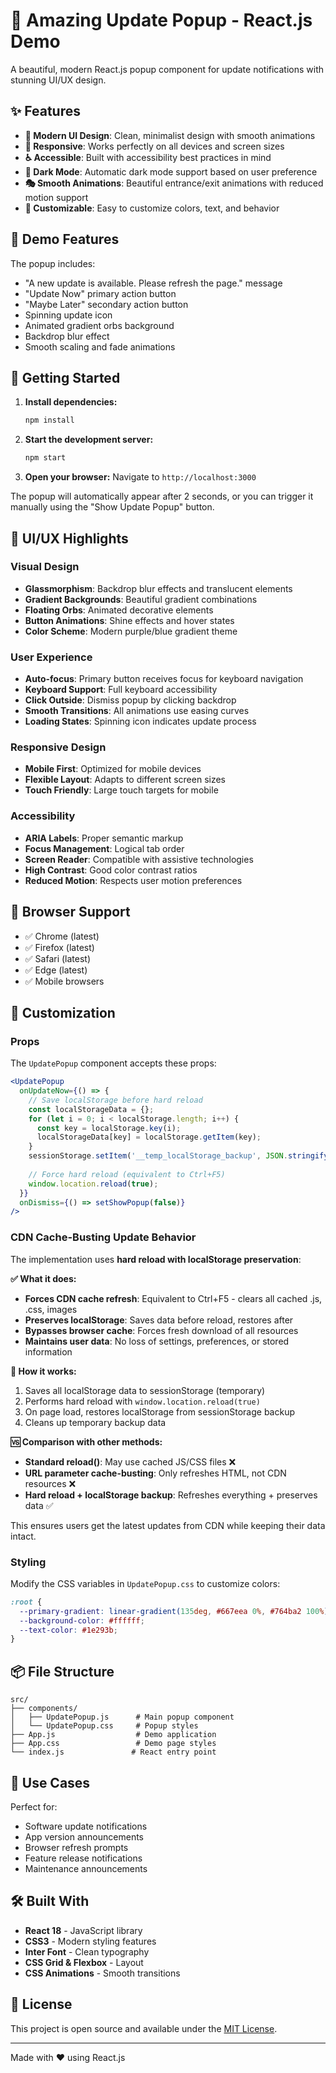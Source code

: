 # 🚀 Amazing Update Popup - React.js Demo

A beautiful, modern React.js popup component for update notifications with stunning UI/UX design.

## ✨ Features

- **🎨 Modern UI Design**: Clean, minimalist design with smooth animations
- **📱 Responsive**: Works perfectly on all devices and screen sizes
- **♿ Accessible**: Built with accessibility best practices in mind
- **🌙 Dark Mode**: Automatic dark mode support based on user preference
- **🎭 Smooth Animations**: Beautiful entrance/exit animations with reduced motion support
- **🔧 Customizable**: Easy to customize colors, text, and behavior

## 🎯 Demo Features

The popup includes:
- "A new update is available. Please refresh the page." message
- "Update Now" primary action button
- "Maybe Later" secondary action button
- Spinning update icon
- Animated gradient orbs background
- Backdrop blur effect
- Smooth scaling and fade animations

## 🚀 Getting Started

1. **Install dependencies:**
   ```bash
   npm install
   ```

2. **Start the development server:**
   ```bash
   npm start
   ```

3. **Open your browser:**
   Navigate to `http://localhost:3000`

The popup will automatically appear after 2 seconds, or you can trigger it manually using the "Show Update Popup" button.

## 🎨 UI/UX Highlights

### Visual Design
- **Glassmorphism**: Backdrop blur effects and translucent elements
- **Gradient Backgrounds**: Beautiful gradient combinations
- **Floating Orbs**: Animated decorative elements
- **Button Animations**: Shine effects and hover states
- **Color Scheme**: Modern purple/blue gradient theme

### User Experience
- **Auto-focus**: Primary button receives focus for keyboard navigation
- **Keyboard Support**: Full keyboard accessibility
- **Click Outside**: Dismiss popup by clicking backdrop
- **Smooth Transitions**: All animations use easing curves
- **Loading States**: Spinning icon indicates update process

### Responsive Design
- **Mobile First**: Optimized for mobile devices
- **Flexible Layout**: Adapts to different screen sizes
- **Touch Friendly**: Large touch targets for mobile

### Accessibility
- **ARIA Labels**: Proper semantic markup
- **Focus Management**: Logical tab order
- **Screen Reader**: Compatible with assistive technologies
- **High Contrast**: Good color contrast ratios
- **Reduced Motion**: Respects user motion preferences

## 📱 Browser Support

- ✅ Chrome (latest)
- ✅ Firefox (latest)
- ✅ Safari (latest)
- ✅ Edge (latest)
- ✅ Mobile browsers

## 🔧 Customization

### Props
The `UpdatePopup` component accepts these props:

```jsx
<UpdatePopup
  onUpdateNow={() => {
    // Save localStorage before hard reload
    const localStorageData = {};
    for (let i = 0; i < localStorage.length; i++) {
      const key = localStorage.key(i);
      localStorageData[key] = localStorage.getItem(key);
    }
    sessionStorage.setItem('__temp_localStorage_backup', JSON.stringify(localStorageData));
    
    // Force hard reload (equivalent to Ctrl+F5)
    window.location.reload(true);
  }}
  onDismiss={() => setShowPopup(false)}
/>
```

### CDN Cache-Busting Update Behavior

The implementation uses **hard reload with localStorage preservation**:

**✅ What it does:**
- **Forces CDN cache refresh**: Equivalent to Ctrl+F5 - clears all cached .js, .css, images
- **Preserves localStorage**: Saves data before reload, restores after
- **Bypasses browser cache**: Forces fresh download of all resources
- **Maintains user data**: No loss of settings, preferences, or stored information

**🔄 How it works:**
1. Saves all localStorage data to sessionStorage (temporary)
2. Performs hard reload with `window.location.reload(true)`
3. On page load, restores localStorage from sessionStorage backup
4. Cleans up temporary backup data

**🆚 Comparison with other methods:**
- **Standard reload()**: May use cached JS/CSS files ❌
- **URL parameter cache-busting**: Only refreshes HTML, not CDN resources ❌
- **Hard reload + localStorage backup**: Refreshes everything + preserves data ✅

This ensures users get the latest updates from CDN while keeping their data intact.

### Styling
Modify the CSS variables in `UpdatePopup.css` to customize colors:

```css
:root {
  --primary-gradient: linear-gradient(135deg, #667eea 0%, #764ba2 100%);
  --background-color: #ffffff;
  --text-color: #1e293b;
}
```

## 📦 File Structure

```
src/
├── components/
│   ├── UpdatePopup.js      # Main popup component
│   └── UpdatePopup.css     # Popup styles
├── App.js                  # Demo application
├── App.css                 # Demo page styles
└── index.js               # React entry point
```

## 🎯 Use Cases

Perfect for:
- Software update notifications
- App version announcements
- Browser refresh prompts
- Feature release notifications
- Maintenance announcements

## 🛠️ Built With

- **React 18** - JavaScript library
- **CSS3** - Modern styling features
- **Inter Font** - Clean typography
- **CSS Grid & Flexbox** - Layout
- **CSS Animations** - Smooth transitions

## 📄 License

This project is open source and available under the [MIT License](LICENSE).

---

Made with ❤️ using React.js
